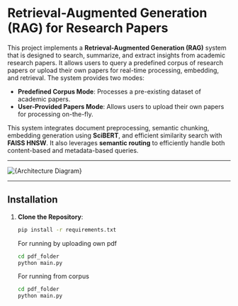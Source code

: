 # Retrieval-Augmented Generation (RAG) for Research Papers

This project implements a **Retrieval-Augmented Generation (RAG)** system that is designed to search, summarize, and extract insights from academic research papers. It allows users to query a predefined corpus of research papers or upload their own papers for real-time processing, embedding, and retrieval. The system provides two modes:

- **Predefined Corpus Mode**: Processes a pre-existing dataset of academic papers.
- **User-Provided Papers Mode**: Allows users to upload their own papers for processing on-the-fly.

This system integrates document preprocessing, semantic chunking, embedding generation using **SciBERT**, and efficient similarity search with **FAISS HNSW**. It also leverages **semantic routing** to efficiently handle both content-based and metadata-based queries.

---


![{Architecture Diagram}](https://github.com/user-attachments/assets/a210e015-e431-44df-ba4d-b20419d031b7)

---


## Installation

1. **Clone the Repository**:

   ```bash
   pip install -r requirements.txt
   ```

   For running by uploading own pdf

   ```bash
   cd pdf_folder
   python main.py
   ```

   For running from corpus
      ```bash
   cd pdf_folder
   python main.py
   ```
      
